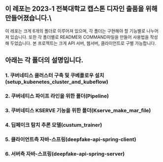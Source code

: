 ## 이 레포는 2023-1 전북대학교 캡스톤 디자인 출품을 위해 만들어졌습니다.\
이 레포는 크게 6개의 폴더로 이루어져 있으며, 각 폴더는 구현해야 할 기능별로 나누어져 있습니다.
또한 각 폴더별로 README와 COMMAND파일을 만들어 사용법을 작성 해 두었습니다.
본 프로젝트는 크게 API 서버, 웹서버, 클라이언트로 구별 가능합니다.


## 아래는 각 폴더의 설명입니다.
### 1. 쿠버네티스 클러스터 구축 및 쿠베플로우 설치(setup_kubenetes_cluster_and_kubeflow)
### 2. 쿠버네티스 파이프 라인을 위한 폴더(Pipeline)
### 3. 쿠버네티스 KSERVE 기능을 위한 폴더(Kserve_make_mar_file)
### 4. 딥페이크 탐치 추론 모델(custum_trainer)
### 5. 클라이언트측 자바-스프링(deepfake-api-spring-client) 
### 6. 서버측 자바-스프링(deepfake-api-spring-server)
